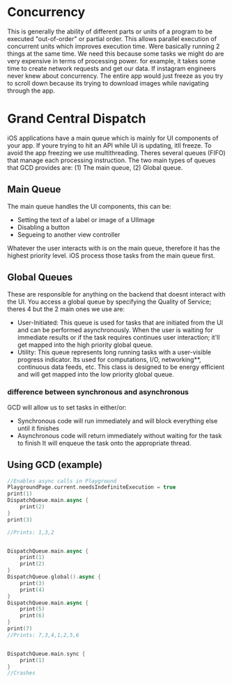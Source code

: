 # Concurrency

This is generally the ability of different parts or units of a program to be executed "out-of-order" or partial order. This allows parallel execution of concurrent units which improves execution time. Were basically running 2 things at the same time. We need this because some tasks we might do are very expensive in terms of processing power. for example, it takes some time to create network requests and get our data. If instagram engineers never knew about concurrency. The entire app would just freeze as you try to scroll down because its trying to download images while navigating through the app. 

# Grand Central Dispatch

iOS applications have a main queue which is mainly for UI components of your app. If youre trying to hit an API while UI is updating, itll freeze. To avoid the app freezing we use multithreading. Theres several queues (FIFO) that manage each processing instruction. The two main types of queues that GCD provides are: (1) The main queue, (2) Global queue.

## Main Queue
The main queue handles the UI components, this can be:
<ul>
  <li>Setting the text of a label or image of a UIImage</li>
  <li>Disabling a button</li>
  <li>Segueing to another view controller</li>
</ul>

Whatever the user interacts with is on the main queue, therefore it has the highest priority level. iOS process those tasks from the main queue first.

## Global Queues
 These are responsible for anything on the backend that doesnt interact with the UI. You access a global queue by specifying the Quality of Service; theres 4 but the 2 main ones we use are:
<ul>
  <li>User-Initiated: This queue is used for tasks that are initiated from the UI and can be performed asynchronously. When the user is waiting for immediate results or if the task requires continues user interaction; it'll get mapped into the high priority global queue.</li>
  <li>Utility: This queue represents long running tasks with a user-visible progress indicator. Its used for computations, I/O, networking**, continuous data feeds, etc. This class is designed to be energy efficient and will get mapped into the low priority global queue. </li>
</ul>

### difference between synchronous and asynchronous
GCD will allow us to set tasks in either/or:
<ul>
  <li>Synchronous code will run immediately and will block everything else until it finishes</li>
  <li>Asynchronous code will return immediately without waiting for the task to finish It will enqueue the task onto the appropriate thread.</li>
</ul>

## Using GCD (example)

```swift
//Enables async calls in Playground
PlaygroundPage.current.needsIndefiniteExecution = true
print(1)
DispatchQueue.main.async {
    print(2)
}
print(3)

//Prints: 1,3,2


DispatchQueue.main.async {
    print(1)
    print(2)
}
DispatchQueue.global().async {
    print(3)
    print(4)
}
DispatchQueue.main.async {
    print(5)
    print(6)
}
print(7)
//Prints: 7,3,4,1,2,5,6


DispatchQueue.main.sync {
    print(1)
}
//Crashes
```
